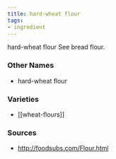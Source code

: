 ```yaml
---
title: hard-wheat flour
tags:
- ingredient
---
```

hard-wheat flour See bread flour.

### Other Names

* hard-wheat flour

### Varieties

* [[wheat-flours]]

### Sources
* http://foodsubs.com/Flour.html
